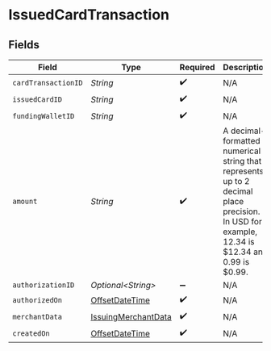 # IssuedCardTransaction


## Fields

| Field                                                                                                                                        | Type                                                                                                                                         | Required                                                                                                                                     | Description                                                                                                                                  | Example                                                                                                                                      |
| -------------------------------------------------------------------------------------------------------------------------------------------- | -------------------------------------------------------------------------------------------------------------------------------------------- | -------------------------------------------------------------------------------------------------------------------------------------------- | -------------------------------------------------------------------------------------------------------------------------------------------- | -------------------------------------------------------------------------------------------------------------------------------------------- |
| `cardTransactionID`                                                                                                                          | *String*                                                                                                                                     | :heavy_check_mark:                                                                                                                           | N/A                                                                                                                                          |                                                                                                                                              |
| `issuedCardID`                                                                                                                               | *String*                                                                                                                                     | :heavy_check_mark:                                                                                                                           | N/A                                                                                                                                          |                                                                                                                                              |
| `fundingWalletID`                                                                                                                            | *String*                                                                                                                                     | :heavy_check_mark:                                                                                                                           | N/A                                                                                                                                          |                                                                                                                                              |
| `amount`                                                                                                                                     | *String*                                                                                                                                     | :heavy_check_mark:                                                                                                                           | A decimal-formatted numerical string that represents up to 2 decimal place precision. In USD for example, 12.34 is $12.34 and 0.99 is $0.99. | -14.89                                                                                                                                       |
| `authorizationID`                                                                                                                            | *Optional\<String>*                                                                                                                          | :heavy_minus_sign:                                                                                                                           | N/A                                                                                                                                          |                                                                                                                                              |
| `authorizedOn`                                                                                                                               | [OffsetDateTime](https://docs.oracle.com/javase/8/docs/api/java/time/OffsetDateTime.html)                                                    | :heavy_check_mark:                                                                                                                           | N/A                                                                                                                                          |                                                                                                                                              |
| `merchantData`                                                                                                                               | [IssuingMerchantData](../../models/components/IssuingMerchantData.md)                                                                        | :heavy_check_mark:                                                                                                                           | N/A                                                                                                                                          |                                                                                                                                              |
| `createdOn`                                                                                                                                  | [OffsetDateTime](https://docs.oracle.com/javase/8/docs/api/java/time/OffsetDateTime.html)                                                    | :heavy_check_mark:                                                                                                                           | N/A                                                                                                                                          |                                                                                                                                              |